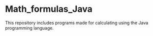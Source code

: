 # Math_formulas_Java
This repository includes programs made for calculating using the Java programming language.
